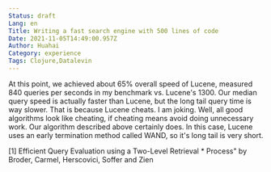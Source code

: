 ```yaml
---
Status: draft
Lang: en
Title: Writing a fast search engine with 500 lines of code
Date: 2021-11-05T14:49:00.957Z
Author: Huahai
Category: experience
Tags: Clojure,Datalevin
---
```

At this point, we achieved about 65%
overall speed of Lucene, measured 840 queries per seconds in my benchmark vs.
Lucene's 1300. Our median query speed is actually faster than Lucene, but
the long tail query time is way slower. That is because Lucene cheats. I am
joking. Well, all good algorithms look like cheating, if cheating means avoid
doing unnecessary work. Our algorithm described above certainly does. In this case, Lucene uses an early termination method called WAND, so it's long tail is very short.

[1] Efficient Query Evaluation using a Two-Level Retrieval * Process" by Broder, Carmel, Herscovici, Soffer and Zien